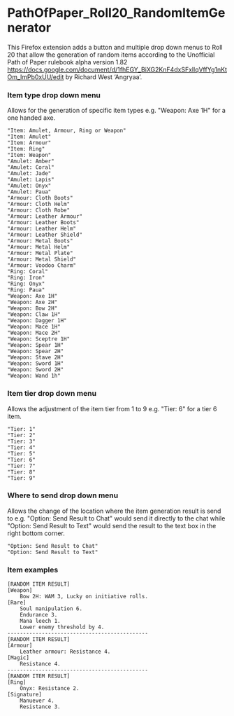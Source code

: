 # PathOfPaper_Roll20_RandomItemGenerator

This Firefox extension adds a button and multiple drop down menus to Roll 20 that allow the generation of random items according to the Unofficial Path of Paper rulebook alpha version 1.82 https://docs.google.com/document/d/1fhEGY_BiXG2KnF4dxSFxllqVffYg1nKtOm_lmPb0xUU/edit by Richard West ‘Angryaa’.

### Item type drop down menu

Allows for the generation of specific item types e.g. "Weapon: Axe 1H" for a one handed axe.

    "Item: Amulet, Armour, Ring or Weapon"
    "Item: Amulet"
    "Item: Armour"
    "Item: Ring"
    "Item: Weapon"
    "Amulet: Amber"
    "Amulet: Coral"
    "Amulet: Jade"
    "Amulet: Lapis"
    "Amulet: Onyx"
    "Amulet: Paua"
    "Armour: Cloth Boots"
    "Armour: Cloth Helm"
    "Armour: Cloth Robe"
    "Armour: Leather Armour"
    "Armour: Leather Boots"
    "Armour: Leather Helm"
    "Armour: Leather Shield"
    "Armour: Metal Boots"
    "Armour: Metal Helm"
    "Armour: Metal Plate"
    "Armour: Metal Shield"
    "Armour: Voodoo Charm"
    "Ring: Coral"
    "Ring: Iron"
    "Ring: Onyx"
    "Ring: Paua"
    "Weapon: Axe 1H"
    "Weapon: Axe 2H"
    "Weapon: Bow 2H"
    "Weapon: Claw 1H"
    "Weapon: Dagger 1H"
    "Weapon: Mace 1H"
    "Weapon: Mace 2H"
    "Weapon: Sceptre 1H"
    "Weapon: Spear 1H"
    "Weapon: Spear 2H"
    "Weapon: Stave 2H"
    "Weapon: Sword 1H"
    "Weapon: Sword 2H"
    "Weapon: Wand 1h"
    
### Item tier drop down menu

Allows the adjustment of the item tier from 1 to 9 e.g. "Tier: 6" for a tier 6 item.

    "Tier: 1"
    "Tier: 2"
    "Tier: 3"
    "Tier: 4"
    "Tier: 5"
    "Tier: 6"
    "Tier: 7"
    "Tier: 8"
    "Tier: 9"

### Where to send drop down menu

Allows the change of the location where the item generation result is send to e.g. "Option: Send Result to Chat" would send it directly to the chat while "Option: Send Result to Text" would send the result to the text box in the right bottom corner.

    "Option: Send Result to Chat"
    "Option: Send Result to Text"
    
### Item examples
  
    [RANDOM ITEM RESULT]
    [Weapon]
        Bow 2H: WAM 3, Lucky on initiative rolls.
    [Rare]
        Soul manipulation 6.
        Endurance 3.
        Mana leech 1.
        Lower enemy threshold by 4.
    ---------------------------------------------
    [RANDOM ITEM RESULT]
    [Armour]
        Leather armour: Resistance 4.
    [Magic]
        Resistance 4.
    ---------------------------------------------
    [RANDOM ITEM RESULT]
    [Ring]
        Onyx: Resistance 2.
    [Signature]
        Manuever 4.
        Resistance 3.
